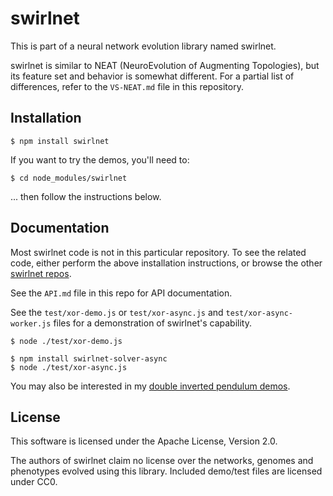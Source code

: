 # swirlnet

This is part of a neural network evolution library named swirlnet.

swirlnet is similar to NEAT (NeuroEvolution of Augmenting Topologies), but its
feature set and behavior is somewhat different. For a partial list of
differences, refer to the `VS-NEAT.md` file in this repository.

## Installation

    $ npm install swirlnet

If you want to try the demos, you'll need to:

    $ cd node_modules/swirlnet

... then follow the instructions below.

## Documentation

Most swirlnet code is not in this particular repository. To see the related
code, either perform the above installation instructions, or browse the other
[swirlnet repos](https://github.com/leaf-node?tab=repositories&q=swirlnet).

See the `API.md` file in this repo for API documentation.

See the `test/xor-demo.js` or `test/xor-async.js` and
`test/xor-async-worker.js` files for a demonstration of swirlnet's capability.

    $ node ./test/xor-demo.js

    $ npm install swirlnet-solver-async
    $ node ./test/xor-async.js

You may also be interested in my [double inverted pendulum
demos](https://github.com/leaf-node/swirlnet-demos).

## License

This software is licensed under the Apache License, Version 2.0.

The authors of swirlnet claim no license over the networks, genomes and
phenotypes evolved using this library. Included demo/test files are licensed
under CC0.

